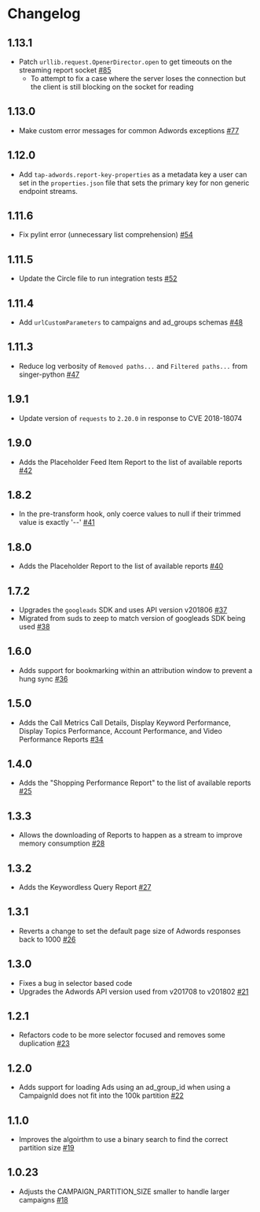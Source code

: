 # Changelog

## 1.13.1
  * Patch `urllib.request.OpenerDirector.open` to get timeouts on the streaming report socket [#85](https://github.com/singer-io/tap-adwords/pull/85)
    * To attempt to fix a case where the server loses the connection but the client is still blocking on the socket for reading

## 1.13.0
  * Make custom error messages for common Adwords exceptions [#77](https://github.com/singer-io/tap-adwords/pull/77)

## 1.12.0
  * Add `tap-adwords.report-key-properties` as a metadata key a user can
  set in the `properties.json` file that sets the primary key for non
  generic endpoint streams.
## 1.11.6
  * Fix pylint error (unnecessary list comprehension) [#54](https://github.com/singer-io/tap-adwords/pull/54)

## 1.11.5
  * Update the Circle file to run integration tests [#52](https://github.com/singer-io/tap-adwords/pull/52)

## 1.11.4
  * Add `urlCustomParameters` to campaigns and ad_groups schemas [#48](https://github.com/singer-io/tap-adwords/pull/48)

## 1.11.3
  * Reduce log verbosity of `Removed paths...` and `Filtered paths...` from singer-python [#47](https://github.com/singer-io/tap-adwords/pull/47)

## 1.9.1
  * Update version of `requests` to `2.20.0` in response to CVE 2018-18074

## 1.9.0
  * Adds the Placeholder Feed Item Report to the list of available reports [#42](https://github.com/singer-io/tap-adwords/pull/42)

## 1.8.2
  * In the pre-transform hook, only coerce values to null if their trimmed value is exactly '--' [#41](https://github.com/singer-io/tap-adwords/pull/41)

## 1.8.0
  * Adds the Placeholder Report to the list of available reports [#40](https://github.com/singer-io/tap-adwords/pull/40)

## 1.7.2
  * Upgrades the `googleads` SDK and uses API version v201806 [#37](https://github.com/singer-io/tap-adwords/pull/37)
  * Migrated from suds to zeep to match version of googleads SDK being used [#38](https://github.com/singer-io/tap-adwords/pull/38)

## 1.6.0
  * Adds support for bookmarking within an attribution window to prevent a hung sync [#36](https://github.com/singer-io/tap-adwords/pull/36)

## 1.5.0
  * Adds the Call Metrics Call Details, Display Keyword Performance, Display Topics Performance, Account Performance, and Video Performance Reports [#34](https://github.com/singer-io/tap-adwords/pull/34)

## 1.4.0
  * Adds the "Shopping Performance Report" to the list of available reports [#25](https://github.com/singer-io/tap-adwords/pull/25)

## 1.3.3
  * Allows the downloading of Reports to happen as a stream to improve memory consumption [#28](https://github.com/singer-io/tap-adwords/pull/28)

## 1.3.2
  * Adds the Keywordless Query Report [#27](https://github.com/singer-io/tap-adwords/pull/27)

## 1.3.1
  * Reverts a change to set the default page size of Adwords responses back to 1000 [#26](https://github.com/singer-io/tap-adwords/pull/26)

## 1.3.0
  * Fixes a bug in selector based code
  * Upgrades the Adwords API version used from v201708 to v201802 [#21](https://github.com/singer-io/tap-adwords/pull/21)

## 1.2.1
  * Refactors code to be more selector focused and removes some duplication [#23](https://github.com/singer-io/tap-adwords/pull/23)

## 1.2.0
  * Adds support for loading Ads using an ad_group_id when using a CampaignId does not fit into the 100k partition [#22](https://github.com/singer-io/tap-adwords/pull/22)

## 1.1.0
  * Improves the algoirthm to use a binary search to find the correct partition size [#19](https://github.com/singer-io/tap-adwords/pull/19)

## 1.0.23
  * Adjusts the CAMPAIGN_PARTITION_SIZE smaller to handle larger campaigns [#18](https://github.com/singer-io/tap-adwords/pull/18)
